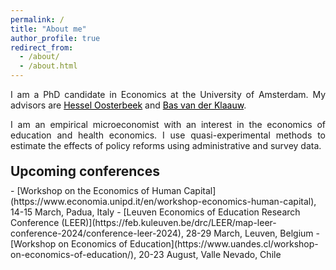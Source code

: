 ```yaml
---
permalink: /
title: "About me"
author_profile: true
redirect_from: 
  - /about/
  - /about.html
---
```


<p align="justify">  
I am a PhD candidate in Economics at the University of Amsterdam. My advisors are <a href="https://oosterbeek.economists.nl" style="color: black;">Hessel Oosterbeek</a> and <a href="https://personal.vu.nl/b.vander.klaauw/" style="color: black;">Bas van der Klaauw</a>.
</p>
<p align="justify">
I am an empirical microeconomist with an interest in the economics of education and health economics. I use quasi-experimental methods to estimate the effects of policy reforms using administrative and survey data.
</p>

<h2 style="margin-top: 20px; margin-bottom: 10px;">Upcoming conferences</h2>
- [Workshop on the Economics of Human Capital](https://www.economia.unipd.it/en/workshop-economics-human-capital), 14-15 March, Padua, Italy
- [Leuven Economics of Education Research Conference (LEER)](https://feb.kuleuven.be/drc/LEER/map-leer-conference-2024/conference-leer-2024), 28-29 March, Leuven, Belgium
- [Workshop on Economics of Education](https://www.uandes.cl/workshop-on-economics-of-education/), 20-23 August, Valle Nevado, Chile
